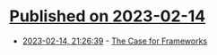# [Published on 2023-02-14](index.md)

* [2023-02-14, 21:26:39](https://news.ycombinator.com/item?id=34796277) - [The Case for Frameworks](https://seldo.com/posts/the_case_for_frameworks)
